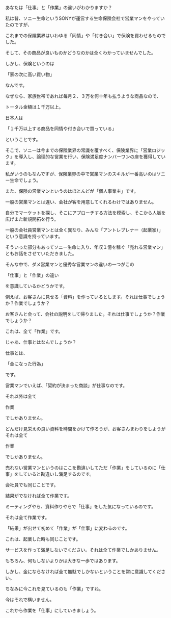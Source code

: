 あなたは「仕事」と「作業」の違いがわかりますか？



 



私は昔、ソニー生命というSONYが運営する生命保険会社で営業マンをやっていたのですが、



これまでの保険業界はいわゆる「同情」や「付き合い」で保険を買わせるものでした。



そして、その商品が良いものかどうなのかは全くわかっていませんでした。



しかし、保険というのは



 



「家の次に高い買い物」



 



なんです。



なぜなら、家族世帯であれば毎月２、３万を何十年も払うような商品なので、



トータル金額は１千万以上。



日本人は



 



「１千万以上する商品を同情や付き合いで買っている」



 



ということです。



そこで、ソニーは今までの保険業界の常識を覆すべく、保険業界に「営業ロジック」を導入し、論理的な営業を行い、保険満足度ナンバーワンの座を獲得しています。



私がいうのもなんですが、保険業界の中で営業マンのスキルが一番高いのはソニー生命でしょう。



また、保険の営業マンというのはほとんどが「個人事業主」です。



一般の営業マンとは違い、会社が客を用意してくれるわけではありません。



自分でマーケットを探し、そこにアプローチする方法を模索し、そこから人脈を広げまた新規開拓を行う。



一般の会社員営業マンとは全く異なり、みんな「アントレプレナー（起業家）」という意識を持っています。



 



そういった部分もあってソニー生命に入り、年収１億を稼ぐ「売れる営業マン」ともお話をさせていただきました。



そんな中で、ダメ営業マンと優秀な営業マンの違いの一つがこの



 



「仕事」と「作業」の違い



 



を意識しているかどうかです。



 



例えば、お客さんに見せる「資料」を作っているとします。それは仕事でしょうか？作業でしょうか？



お客さんと会って、会社の説明をして帰りました。それは仕事でしょうか？作業でしょうか？



 



これは、全て「作業」です。



 



じゃあ、仕事とはなんでしょうか？



仕事とは、



 



「金になった行為」



 



です。



営業マンでいえば、「契約が決まった商談」が仕事なのです。



それ以外は全て



 



作業



 



でしかありません。



どんだけ見栄えの良い資料を時間をかけて作ろうが、お客さんまわりをしようがそれは全て



 



作業



 



でしかありません。



売れない営業マンというのはここを勘違いしてただ「作業」をしているのに「仕事」をしていると勘違いし満足するのです。



会社員でも同じことです。



 



結果がでなければ全て作業です。



 



ミーティングやら、資料作りやらで「仕事」をした気になっているのです。



それは全て作業です。



「結果」が出せて初めて「作業」が「仕事」に変わるのです。



 



これは、起業した時も同じことです。



サービスを作って満足しないでください。それは全て作業でしかありません。



もちろん、何もしないよりかは大きな一歩ではあります。



しかし、金にならなければ全て無駄でしかないということを常に意識してください。



 



ちなみに今これを見ているのも「作業」ですね。



今はそれで構いません。



これから作業を「仕事」にしていきましょう。
